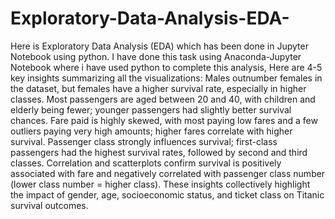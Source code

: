 # Exploratory-Data-Analysis-EDA-
Here is Exploratory Data Analysis (EDA) which has been done in Jupyter Notebook using python.
I have done this task using Anaconda-Jupyter Notebook where i have used python to complete this analysis,
Here are 4-5 key insights summarizing all the visualizations:
Males outnumber females in the dataset, but females have a higher survival rate, especially in higher classes.
Most passengers are aged between 20 and 40, with children and elderly being fewer; younger passengers had slightly better survival chances.
Fare paid is highly skewed, with most paying low fares and a few outliers paying very high amounts; higher fares correlate with higher survival.
Passenger class strongly influences survival; first-class passengers had the highest survival rates, followed by second and third classes.
Correlation and scatterplots confirm survival is positively associated with fare and negatively correlated with passenger class number (lower class number = higher class).
These insights collectively highlight the impact of gender, age, socioeconomic status, and ticket class on Titanic survival outcomes.
